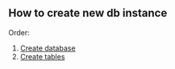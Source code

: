 ## How to create new db instance

Order:
1. [Create database](https://github.com/Alexxx180/Prosperity/blob/sql/DDL/Create/CreateDB.sql)
2. [Create tables](https://github.com/Alexxx180/Prosperity/blob/sql/DDL/Create/CreateTables.sql)
